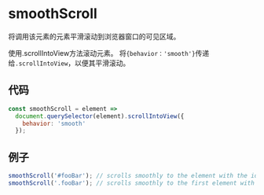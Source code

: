 # smoothScroll

将调用该元素的元素平滑滚动到浏览器窗口的可见区域。

使用.scrollIntoView方法滚动元素。
将`{behavior：'smooth'}`传递给`.scrollIntoView`，以便其平滑滚动。

## 代码

```js
const smoothScroll = element =>
  document.querySelector(element).scrollIntoView({
    behavior: 'smooth'
  });
```

## 例子

```js
smoothScroll('#fooBar'); // scrolls smoothly to the element with the id fooBar
smoothScroll('.fooBar'); // scrolls smoothly to the first element with a class of fooBar
```
